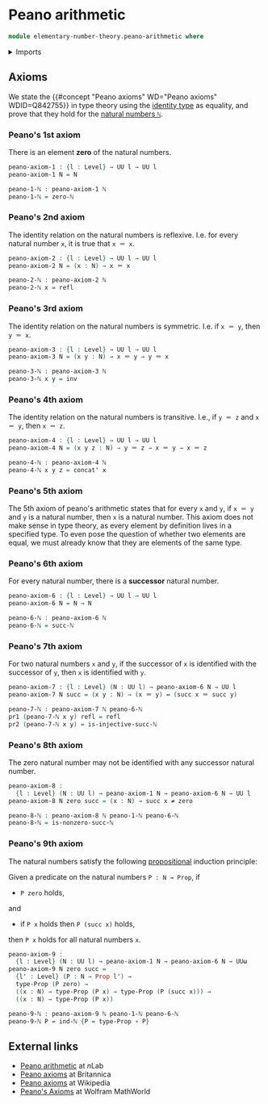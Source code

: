 # Peano arithmetic

```agda
module elementary-number-theory.peano-arithmetic where
```

<details><summary>Imports</summary>

```agda
open import elementary-number-theory.natural-numbers

open import foundation.dependent-pair-types
open import foundation.dependent-products-propositions
open import foundation.function-types
open import foundation.identity-types
open import foundation.logical-equivalences
open import foundation.negated-equality
open import foundation.propositions
open import foundation.universe-levels
```

</details>

## Axioms

We state the {{#concept "Peano axioms" WD="Peano axioms" WDID=Q842755}} in type
theory using the [identity type](foundation-core.identity-types.md) as equality,
and prove that they hold for the
[natural numbers `ℕ`](elementary-number-theory.natural-numbers.md).

### Peano's 1st axiom

There is an element **zero** of the natural numbers.

```agda
peano-axiom-1 : {l : Level} → UU l → UU l
peano-axiom-1 N = N

peano-1-ℕ : peano-axiom-1 ℕ
peano-1-ℕ = zero-ℕ
```

### Peano's 2nd axiom

The identity relation on the natural numbers is reflexive. I.e. for every
natural number `x`, it is true that `x ＝ x`.

```agda
peano-axiom-2 : {l : Level} → UU l → UU l
peano-axiom-2 N = (x : N) → x ＝ x

peano-2-ℕ : peano-axiom-2 ℕ
peano-2-ℕ x = refl
```

### Peano's 3rd axiom

The identity relation on the natural numbers is symmetric. I.e. if `x ＝ y`,
then `y ＝ x`.

```agda
peano-axiom-3 : {l : Level} → UU l → UU l
peano-axiom-3 N = (x y : N) → x ＝ y → y ＝ x

peano-3-ℕ : peano-axiom-3 ℕ
peano-3-ℕ x y = inv
```

### Peano's 4th axiom

The identity relation on the natural numbers is transitive. I.e., if `y ＝ z`
and `x ＝ y`, then `x ＝ z`.

```agda
peano-axiom-4 : {l : Level} → UU l → UU l
peano-axiom-4 N = (x y z : N) → y ＝ z → x ＝ y → x ＝ z

peano-4-ℕ : peano-axiom-4 ℕ
peano-4-ℕ x y z = concat' x
```

### Peano's 5th axiom

The 5th axiom of peano's arithmetic states that for every `x` and `y`, if
`x ＝ y` and `y` is a natural number, then `x` is a natural number. This axiom
does not make sense in type theory, as every element by definition lives in a
specified type. To even pose the question of whether two elements are equal, we
must already know that they are elements of the same type.

### Peano's 6th axiom

For every natural number, there is a **successor** natural number.

```agda
peano-axiom-6 : {l : Level} → UU l → UU l
peano-axiom-6 N = N → N

peano-6-ℕ : peano-axiom-6 ℕ
peano-6-ℕ = succ-ℕ
```

### Peano's 7th axiom

For two natural numbers `x` and `y`, if the successor of `x` is identified with
the successor of `y`, then `x` is identified with `y`.

```agda
peano-axiom-7 : {l : Level} (N : UU l) → peano-axiom-6 N → UU l
peano-axiom-7 N succ = (x y : N) → (x ＝ y) ↔ (succ x ＝ succ y)

peano-7-ℕ : peano-axiom-7 ℕ peano-6-ℕ
pr1 (peano-7-ℕ x y) refl = refl
pr2 (peano-7-ℕ x y) = is-injective-succ-ℕ
```

### Peano's 8th axiom

The zero natural number may not be identified with any successor natural number.

```agda
peano-axiom-8 :
  {l : Level} (N : UU l) → peano-axiom-1 N → peano-axiom-6 N → UU l
peano-axiom-8 N zero succ = (x : N) → succ x ≠ zero

peano-8-ℕ : peano-axiom-8 ℕ peano-1-ℕ peano-6-ℕ
peano-8-ℕ = is-nonzero-succ-ℕ
```

### Peano's 9th axiom

The natural numbers satisfy the following
[propositional](foundation-core.propositions.md) induction principle:

Given a predicate on the natural numbers `P : N → Prop`, if

- `P zero` holds,

and

- if `P x` holds then `P (succ x)` holds,

then `P x` holds for all natural numbers `x`.

```agda
peano-axiom-9 :
  {l : Level} (N : UU l) → peano-axiom-1 N → peano-axiom-6 N → UUω
peano-axiom-9 N zero succ =
  {l' : Level} (P : N → Prop l') →
  type-Prop (P zero) →
  ((x : N) → type-Prop (P x) → type-Prop (P (succ x))) →
  ((x : N) → type-Prop (P x))

peano-9-ℕ : peano-axiom-9 ℕ peano-1-ℕ peano-6-ℕ
peano-9-ℕ P = ind-ℕ {P = type-Prop ∘ P}
```

## External links

- [Peano arithmetic](https://ncatlab.org/nlab/show/Peano+arithmetic) at $n$Lab
- [Peano axioms](https://www.britannica.com/science/Peano-axioms) at Britannica
- [Peano axioms](https://en.wikipedia.org/wiki/Peano_axioms) at Wikipedia
- [Peano's Axioms](https://mathworld.wolfram.com/PeanosAxioms.html) at Wolfram
  MathWorld
